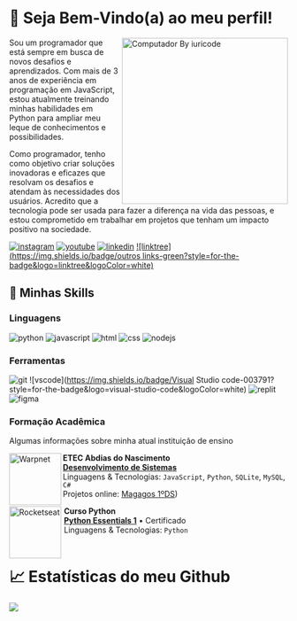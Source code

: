 # 💙 Seja Bem-Vindo(a) ao meu perfil!

<img src="https://raw.githubusercontent.com/MicaelliMedeiros/micaellimedeiros/master/image/computer-illustration.png" min-width="300px" max-width="300px" width="300px" align="right" alt="Computador By iuricode">

Sou um programador que está sempre em busca de novos desafios e aprendizados. Com mais de 3 anos de experiência em programação em JavaScript, estou atualmente treinando minhas habilidades em Python para ampliar meu leque de conhecimentos e possibilidades.

Como programador, tenho como objetivo criar soluções inovadoras e eficazes que resolvam os desafios e atendam às necessidades dos usuários. Acredito que a tecnologia pode ser usada para fazer a diferença na vida das pessoas, e estou comprometido em trabalhar em projetos que tenham um impacto positivo na sociedade.

[![instagram](https://img.shields.io/badge/instagram-A425E4?style=for-the-badge&logo=instagram&logoColor=white)](https://www.instagram.com/dev_joseh/) [![youtube](https://img.shields.io/badge/youtube-red?style=for-the-badge&logo=youtube&logoColor=white)](https://www.youtube.com/channel/UCHxmaCQRQcJ1Y1fWDvGPktQ) [![linkedin](https://img.shields.io/badge/linkedin-0A66C2?style=for-the-badge&logo=linkedin&logoColor=white)](https://www.linkedin.com/in/devjoseh/) [![linktree](https://img.shields.io/badge/outros links-green?style=for-the-badge&logo=linktree&logoColor=white)](linktr.ee/devjoseh)

## 🚀 Minhas Skills

### Linguagens

![python](https://img.shields.io/badge/Python-3776AB?style=for-the-badge&logo=python&logoColor=white) ![javascript](https://img.shields.io/badge/JavaScript-F7DF1E?style=for-the-badge&logo=javascript&logoColor=black) ![html](https://img.shields.io/badge/HTML5-E34F26?style=for-the-badge&logo=html5&logoColor=white) ![css](https://img.shields.io/badge/CSS3-1572B6?style=for-the-badge&logo=css3&logoColor=white) ![nodejs](https://img.shields.io/badge/Node.js-3c873a?style=for-the-badge&logo=node.js&logoColor=white)

### Ferramentas

![git](https://img.shields.io/badge/Git-E34F26?style=for-the-badge&logo=git&logoColor=white) ![vscode](https://img.shields.io/badge/Visual Studio code-003791?style=for-the-badge&logo=visual-studio-code&logoColor=white) ![replit](https://img.shields.io/badge/Replit-f26207?style=for-the-badge&logo=replit&logoColor=white) ![figma](https://img.shields.io/badge/Figma-3cabdb?style=for-the-badge&logo=figma&logoColor=white)

### Formação Acadêmica

Algumas informações sobre minha atual instituição de ensino

[<img align="left" height="94px" width="94px" alt="Warpnet" src="https://imgur.com/0uTjiti.jpeg"/>](https://www.spacex.com/)

**ETEC Abdias do Nascimento** \
[**Desenvolvimento de Sistemas**](https://www.cps.sp.gov.br/cursos-etec/desenvolvimento-de-sistemas/) \
Linguagens & Tecnologias: `JavaScript`, `Python`, `SQLite`, `MySQL`, `C#`\
Projetos online: [Magagos 1ºDS](https://magagos-1ds.rf.gd))
<br/>

[<img align="left" height="94px" width="94px" alt="Rocketseat" style="margin-right:5px;" src="https://imgur.com/4pBQmAy.png"/>](https://rocketseat.com.br/)

**Curso Python** \
[**Python Essentials 1**](https://www.credly.com/badges/172d700d-810d-40d2-92fa-9f379be01341/linked_in?t=ruvprl) • Certificado \
Linguagens & Tecnologias: `Python`\
<br/>

# 📈 Estatísticas do meu Github

<a href="https://github.com/devjoseh">
  <img align="center" src="https://github-readme-stats.vercel.app/api/top-langs/?username=devjoseh&theme=dark&hide_langs_below=1" />
</a>
